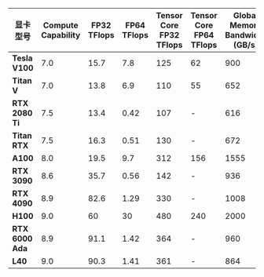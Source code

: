 

| **显卡型号**         | **Compute Capability** | **FP32 TFlops** | **FP64 TFlops** | **Tensor Core FP32 TFlops** | **Tensor Core FP64 TFlops** | **Global Memory Bandwidth (GB/s)** | **L1 Bandwidth (TB/s)** | **L2 Bandwidth (TB/s)** | **Global Memory Size (GB)** | **L1 Cache Size (KB)** | **L2 Cache Size (MB)** | **Shared Memory Size (KB)** |
| ---------------- | ---------------------- | --------------- | --------------- | --------------------------- | --------------------------- | ---------------------------------- | ----------------------- | ----------------------- | --------------------------- | ---------------------- | ---------------------- | --------------------------- |
| **Tesla V100**   | 7.0                    | 15.7            | 7.8             | 125                         | 62                          | 900                                | 13.4                    | 3.1                     | 16/32                       | 128                    | 6                      | 96                          |
| **Titan V**      | 7.0                    | 13.8            | 6.9             | 110                         | 55                          | 652                                | 12.3                    | 2.8                     | 12                          | 128                    | 4.5                    | 96                          |
| **RTX 2080 Ti**  | 7.5                    | 13.4            | 0.42            | 107                         | -                           | 616                                | 10.3                    | 2.5                     | 11                          | 96                     | 5.5                    | 64                          |
| **Titan RTX**    | 7.5                    | 16.3            | 0.51            | 130                         | -                           | 672                                | 12.3                    | 2.8                     | 24                          | 96                     | 6                      | 64                          |
| **A100**         | 8.0                    | 19.5            | 9.7             | 312                         | 156                         | 1555                               | 19.5                    | 4.1                     | 40/80                       | 192                    | 40                     | 164                         |
| **RTX 3090**     | 8.6                    | 35.7            | 0.56            | 142                         | -                           | 936                                | 18.6                    | 3.8                     | 24                          | 128                    | 6                      | 128                         |
| **RTX 4090**     | 8.9                    | 82.6            | 1.29            | 330                         | -                           | 1008                               | 23.8                    | 5.1                     | 24                          | 128                    | 72                     | 128                         |
| **H100**         | 9.0                    | 60              | 30              | 480                         | 240                         | 2000                               | 30                      | 6.0                     | 80                          | 256                    | 50                     | 256                         |
| **RTX 6000 Ada** | 8.9                    | 91.1            | 1.42            | 364                         | -                           | 960                                | 24.1                    | 5.2                     | 48                          | 128                    | 96                     | 128                         |
| **L40**          | 9.0                    | 90.3            | 1.41            | 361                         | -                           | 864                                | 22.6                    | 4.8                     | 48                          | 128                    | 96                     | 128                         |
